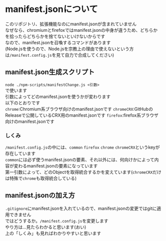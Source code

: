 # manifest.jsonについて

このリポジトリ、拡張機能なのにmanifest.jsonが含まれていません  
なぜなら、chromiumとfirefoxではmanifest.jsonの中身が違うため、どちらかを拾ったらどちらかを捨てないといけないからです  
なので、manifest.jsonを召喚するコマンドがあります  
(Node.jsを使うので、Node.jsを宗教上の理由で使えないという方は`/manifest.config.js`を見て自力で合成してください)

## manifest.json生成スクリプト

`node ./npm-scripts/manifestChange.js <引数>`  
で使います  
引数によってどのmanifest.jsonを使うかが変わります  
以下のとおりです  
`chrome`:Chromium系ブラウザ向けのmanifest.jsonです
`chromeCRX`:GitHubのReleaseで公開しているCRX用のmanifest.jsonです
`firefox`:firefox系ブラウザ向けのmanifest.jsonです

### しくみ

`/manifest.config.js`の中には、`common` `firefox` `chrome` `chromeCRX`というkeyが存在しています  
`common`には必ず使うmanifest.jsonの要素、それ以外には、何向けかによって内容が変わるmanifest.jsonの要素になっています  
第一引数によって、どのObjectを取得統合するかを変えています(`chromeCRX`だけは特殊で`chrome`も取得統合している)

## manifest.jsonの加え方

`.gitignore`にmanifest.jsonを入れているので、manifest.jsonの変更ではgitに適用できません  
ではどうするか。`/manifest.config.js`を変更します  
やり方は...見たらわかると思います(おい)  
上の「しくみ」も見ればわかりやすいと思います
